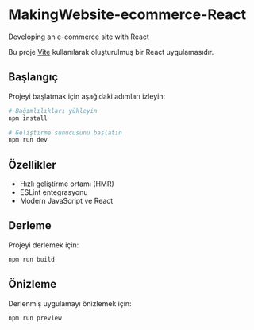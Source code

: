 # MakingWebsite-ecommerce-React

Developing an e-commerce site with React

Bu proje [Vite](https://vitejs.dev/) kullanılarak oluşturulmuş bir React uygulamasıdır.

## Başlangıç

Projeyi başlatmak için aşağıdaki adımları izleyin:

```bash
# Bağımlılıkları yükleyin
npm install

# Geliştirme sunucusunu başlatın
npm run dev
```

## Özellikler

- Hızlı geliştirme ortamı (HMR)
- ESLint entegrasyonu
- Modern JavaScript ve React

## Derleme

Projeyi derlemek için:

```bash
npm run build
```

## Önizleme

Derlenmiş uygulamayı önizlemek için:

```bash
npm run preview
```
